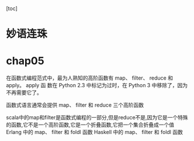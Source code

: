 [toc]
# 妙语连珠


# chap05
在函数式编程范式中，最为人熟知的高阶函数有 map、 filter、 reduce 和 apply。 apply 函
数在 Python 2.3 中标记为过时，在 Python 3 中移除了，因为不再需要它了。

函数式语言通常会提供 map、 filter 和 reduce 三个高阶函数

scala中的map和filter是函数式编程的一部分,但是reduce不是,因为它是一个特殊的函数,它不是一个高阶函数,它是一个折叠函数,它把一个集合折叠成一个值
Erlang 中的 map、 filter 和 foldl 函数
Haskell 中的 map、 filter 和 foldl 函数